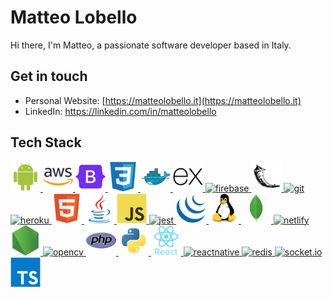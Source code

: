 # Matteo Lobello

Hi there, I'm Matteo, a passionate software developer based in Italy.

## Get in touch

- Personal Website: [https://matteolobello.it](https://matteolobello.it)
- LinkedIn: https://linkedin.com/in/matteolobello

## Tech Stack

<p align="left">
	<a href="https://developer.android.com" target="_blank">
		<img
			src="https://raw.githubusercontent.com/devicons/devicon/master/icons/android/android-original.svg"
			alt="android"
			width="48"
			height="48"
		/>
	</a>
	<a href="https://aws.amazon.com" target="_blank">
		<img
			src="https://raw.githubusercontent.com/devicons/devicon/master/icons/amazonwebservices/amazonwebservices-original.svg"
			alt="aws"
			width="48"
			height="48"
		/>
	</a>
	<a href="https://getbootstrap.com" target="_blank">
		<img
			src="https://raw.githubusercontent.com/devicons/devicon/master/icons/bootstrap/bootstrap-plain.svg"
			alt="bootstrap"
			width="48"
			height="48"
		/>
	</a>
	<a href="https://www.w3schools.com/css/" target="_blank">
		<img
			src="https://raw.githubusercontent.com/devicons/devicon/master/icons/css3/css3-original.svg"
			alt="css3"
			width="48"
			height="48"
		/>
	</a>
    <a href="https://docker.com" target="_blank">
		<img
			src="https://raw.githubusercontent.com/devicons/devicon/master/icons/docker/docker-original.svg"
			alt="docker"
			width="48"
			height="48"
		/>
	</a>
	<a href="https://expressjs.com" target="_blank">
		<img
			src="https://raw.githubusercontent.com/devicons/devicon/master/icons/express/express-original.svg"
			alt="express"
			width="48"
			height="48"
		/>
	</a>
	<a href="https://firebase.google.com/" target="_blank">
		<img
			src="https://www.vectorlogo.zone/logos/firebase/firebase-icon.svg"
			alt="firebase"
			width="48"
			height="48"
		/>
	</a>
    <a href="https://flask.com" target="_blank">
		<img
			src="https://raw.githubusercontent.com/devicons/devicon/master/icons/flask/flask-original.svg"
			alt="android"
			width="48"
			height="48"
		/>
	</a>
	<a href="https://git-scm.com/" target="_blank">
		<img
			src="https://www.vectorlogo.zone/logos/git-scm/git-scm-icon.svg"
			alt="git"
			width="48"
			height="48"
		/>
	</a>
	<a href="https://heroku.com" target="_blank">
		<img
			src="https://www.vectorlogo.zone/logos/heroku/heroku-icon.svg"
			alt="heroku"
			width="48"
			height="48"
		/>
	</a>
	<a href="https://www.w3.org/html/" target="_blank">
		<img
			src="https://raw.githubusercontent.com/devicons/devicon/master/icons/html5/html5-original.svg"
			alt="html5"
			width="48"
			height="48"
		/>
	</a>
	<a href="https://java.com" target="_blank">
		<img
			src="https://raw.githubusercontent.com/devicons/devicon/master/icons/java/java-original.svg"
			alt="java"
			width="48"
			height="48"
		/>
	</a>
	<a
		href="https://developer.mozilla.org/en-US/docs/Web/JavaScript"
		target="_blank"
	>
		<img
			src="https://raw.githubusercontent.com/devicons/devicon/master/icons/javascript/javascript-original.svg"
			alt="javascript"
			width="48"
			height="48"
		/>
	</a>
	<a href="https://jestjs.io" target="_blank">
		<img
			src="https://www.vectorlogo.zone/logos/jestjsio/jestjsio-icon.svg"
			alt="jest"
			width="48"
			height="48"
		/>
	</a>
    <a href="https://jquery.com" target="_blank">
		<img
			src="https://raw.githubusercontent.com/devicons/devicon/master/icons/jquery/jquery-original.svg"
			alt="jquery"
			width="48"
			height="48"
		/>
	</a>
	<a href="https://www.linux.org/" target="_blank">
		<img
			src="https://raw.githubusercontent.com/devicons/devicon/master/icons/linux/linux-original.svg"
			alt="linux"
			width="48"
			height="48"
		/>
	</a>
	<a href="https://www.mongodb.com/" target="_blank">
		<img
			src="https://raw.githubusercontent.com/devicons/devicon/master/icons/mongodb/mongodb-original.svg"
			alt="mongodb"
			width="48"
			height="48"
		/>
	</a>
    <a href="https://netlify.com" target="_blank">
		<img
			src="https://www.vectorlogo.zone/logos/netlify/netlify-icon.svg"
			alt="netlify"
			width="48"
			height="48"
		/>
	</a>
	<a href="https://nodejs.org" target="_blank">
		<img
			src="https://raw.githubusercontent.com/devicons/devicon/master/icons/nodejs/nodejs-original.svg"
			alt="nodejs"
			width="48"
			height="48"
		/>
	</a>
	<a href="https://opencv.org" target="_blank">
		<img
			src="https://www.vectorlogo.zone/logos/opencv/opencv-icon.svg"
			alt="opencv"
			width="48"
			height="48"
		/>
	</a>
    <a href="https://www.php.net" target="_blank">
		<img
			src="https://raw.githubusercontent.com/devicons/devicon/master/icons/php/php-original.svg"
			alt="php"
			width="48"
			height="48"
		/>
	</a>
	<a href="https://www.python.org" target="_blank">
		<img
			src="https://raw.githubusercontent.com/devicons/devicon/master/icons/python/python-original.svg"
			alt="python"
			width="48"
			height="48"
		/>
	</a>
	<a href="https://reactjs.org/" target="_blank">
		<img
			src="https://raw.githubusercontent.com/devicons/devicon/master/icons/react/react-original-wordmark.svg"
			alt="react"
			width="48"
			height="48"
		/>
	</a>
	<a href="https://reactnative.dev/" target="_blank">
		<img
			src="https://reactnative.dev/img/header_logo.svg"
			alt="reactnative"
			width="48"
			height="48"
		/>
	</a>
	<a href="https://redis.io" target="_blank">
		<img
			src="https://simpleicons.org/icons/redis.svg"
			alt="redis"
			width="48"
			height="48"
		/>
	</a>
    <a href="https://socket.io" target="_blank">
		<img
			src="https://www.vectorlogo.zone/logos/socketio/socketio-icon.svg"
			alt="socket.io"
			width="48"
			height="48"
		/>
	</a>    
	<a href="https://www.typescriptlang.org/" target="_blank">
		<img
			src="https://raw.githubusercontent.com/devicons/devicon/master/icons/typescript/typescript-original.svg"
			alt="typescript"
			width="48"
			height="48"
		/>
	</a>
</p>

